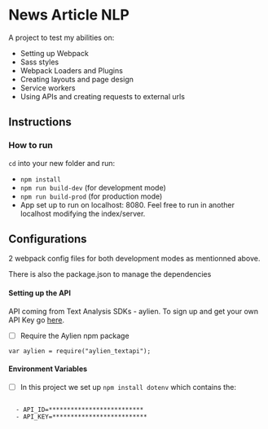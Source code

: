 # News Article NLP

A project to test my abilities on:
- Setting up Webpack
- Sass styles
- Webpack Loaders and Plugins
- Creating layouts and page design
- Service workers
- Using APIs and creating requests to external urls

## Instructions
### How to run
`cd` into your new folder and run:
- `npm install`
- `npm run build-dev` (for development mode)
- `npm run build-prod` (for production mode)
- App set up to run on localhost: 8080. Feel free to run in another localhost modifying the index/server.

## Configurations

2 webpack config files for both development modes as mentionned above.

There is also the package.json to manage the dependencies


#### Setting up the API

API coming from Text Analysis SDKs - aylien. To sign up and get your own API Key go [here](https://developer.aylien.com/signup).

- [ ] Require the Aylien npm package
```
var aylien = require("aylien_textapi");
```

#### Environment Variables
- [ ] In this project we set up ```npm install dotenv``` which contains the:
```

  - API_ID=**************************
  - API_KEY=**************************

